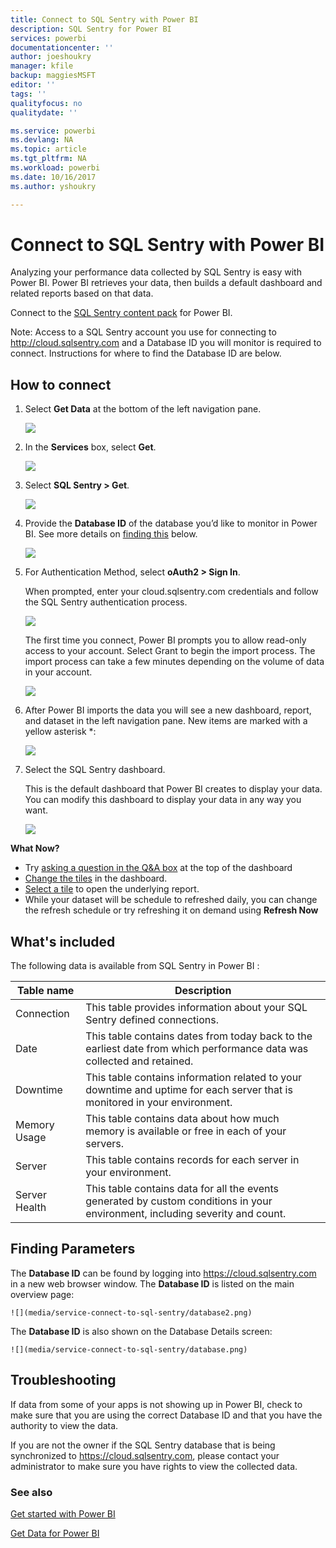 ```yaml
---
title: Connect to SQL Sentry with Power BI
description: SQL Sentry for Power BI
services: powerbi
documentationcenter: ''
author: joeshoukry
manager: kfile
backup: maggiesMSFT
editor: ''
tags: ''
qualityfocus: no
qualitydate: ''

ms.service: powerbi
ms.devlang: NA
ms.topic: article
ms.tgt_pltfrm: NA
ms.workload: powerbi
ms.date: 10/16/2017
ms.author: yshoukry

---
```

# Connect to SQL Sentry with Power BI
Analyzing your performance data collected by SQL Sentry is easy with Power BI. Power BI retrieves your data, then builds a default dashboard and related reports based on that data.

Connect to the [SQL Sentry content pack](https://app.powerbi.com/groups/me/getdata/services/sql-sentry) for Power BI.

Note: Access to a SQL Sentry account you use for connecting to http://cloud.sqlsentry.com and a Database ID you will monitor is required to connect.  Instructions for where to find the Database ID are below.

## How to connect
1. Select **Get Data** at the bottom of the left navigation pane.
   
   ![](media/service-connect-to-sql-sentry/pbi_getdata.png)
2. In the **Services** box, select **Get**.
   
   ![](media/service-connect-to-sql-sentry/pbi_getservices.png) 
3. Select **SQL Sentry  \> Get**.
   
   ![](media/service-connect-to-sql-sentry/sqlsentry.png)
4. Provide the **Database ID** of the database you’d like to monitor in Power BI. See more details on [finding this](#FindingParams) below.
   
   ![](media/service-connect-to-sql-sentry/img2400.png)
5. For Authentication Method, select **oAuth2 \> Sign In**.
   
   When prompted, enter your cloud.sqlsentry.com credentials and follow the SQL Sentry authentication process.
   
   ![](media/service-connect-to-sql-sentry/img6400.png)
   
   The first time you connect, Power BI prompts you to allow read-only access to your account. Select Grant to begin the import process.  The import process can take a few minutes depending on the volume of data in your account.
   
   ![](media/service-connect-to-sql-sentry/img7400.png)
6. After Power BI imports the data you will see a new dashboard, report, and dataset in the left navigation pane. New items are marked with a yellow asterisk \*:
   
   ![](media/service-connect-to-sql-sentry/img8200.png)
7. Select the SQL Sentry dashboard.
   
   This is the default dashboard that Power BI creates to display your data. You can modify this dashboard to display your data in any way you want.
   
   ![](media/service-connect-to-sql-sentry/img9dashboard800.png)

**What Now?**

* Try [asking a question in the Q&A box](service-q-and-a.md) at the top of the dashboard
* [Change the tiles](service-dashboard-edit-tile.md) in the dashboard.
* [Select a tile](service-dashboard-tiles.md) to open the underlying report.
* While your dataset will be schedule to refreshed daily, you can change the refresh schedule or try refreshing it on demand using **Refresh Now**

## What's included
The following data is available from SQL Sentry  in Power BI :

| Table name | Description |
| --- | --- |
| Connection |This table provides information about your SQL Sentry defined connections. |
| Date<br /> |This table contains dates from today back to the earliest date from which performance data was collected and retained. |
| Downtime<br /> |This table contains information related to your downtime and uptime for each server that is monitored in your environment. |
| Memory Usage<br /> |This table contains data about how much memory is available or free in each of your servers.<br /> |
| Server<br /> |This table contains records for each server in your environment. |
| Server Health<br /> |This table contains data for all the events generated by custom conditions in your environment, including severity and count. |

<a name="FindingParams"></a>

## Finding Parameters
The **Database ID** can be found by logging into <https://cloud.sqlsentry.com> in a new web browser window.  The **Database ID** is listed on the main overview page:

    ![](media/service-connect-to-sql-sentry/database2.png)

The **Database ID** is also shown on the Database Details screen:

    ![](media/service-connect-to-sql-sentry/database.png)


## Troubleshooting
If data from some of your apps is not showing up in Power BI, check to make sure that you are using the correct Database ID and that you have the authority to view the data. 

If you are not the owner if the SQL Sentry database that is being synchronized to <https://cloud.sqlsentry.com>, please contact your administrator to make sure you have rights to view the collected data.

### See also
[Get started with Power BI](service-get-started.md)

[Get Data for Power BI](service-get-data.md)

